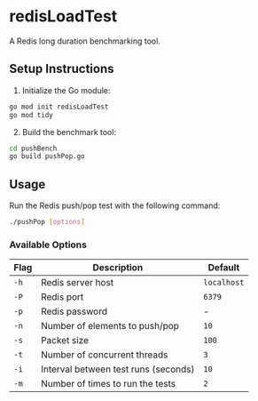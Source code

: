 # redisLoadTest

A Redis long duration benchmarking tool.

## Setup Instructions

1. Initialize the Go module:
```bash
go mod init redisLoadTest
go mod tidy
```

2. Build the benchmark tool:
```bash
cd pushBench
go build pushPop.go
```

## Usage

Run the Redis push/pop test with the following command:
```bash
./pushPop [options]
```

### Available Options

| Flag | Description | Default |
|------|-------------|---------|
| `-h` | Redis server host | `localhost` |
| `-P` | Redis port | `6379` |
| `-p` | Redis password | - |
| `-n` | Number of elements to push/pop | `10` |
| `-s` | Packet size | `100` |
| `-t` | Number of concurrent threads | `3` |
| `-i` | Interval between test runs (seconds) | `10` |
| `-m` | Number of times to run the tests | `2` |